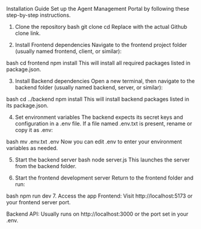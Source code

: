 Installation Guide
Set up the Agent Management Portal by following these step-by-step instructions.

1. Clone the repository
bash
git clone <your-repo-url>
cd <project-folder>
Replace <your-repo-url> with the actual Github clone link.

2. Install Frontend dependencies
Navigate to the frontend project folder (usually named frontend, client, or similar):

bash
cd frontend
npm install
This will install all required packages listed in package.json.

3. Install Backend dependencies
Open a new terminal, then navigate to the backend folder (usually named backend, server, or similar):

bash
cd ../backend
npm install
This will install backend packages listed in its package.json.

4. Set environment variables
The backend expects its secret keys and configuration in a .env file. If a file named .env.txt is present, rename or copy it as .env:

bash
mv .env.txt .env
Now you can edit .env to enter your environment variables as needed.

5. Start the backend server
bash
node server.js
This launches the server from the backend folder.

6. Start the frontend development server
Return to the frontend folder and run:

bash
npm run dev
7. Access the app
Frontend: Visit http://localhost:5173 or your frontend server port.

Backend API: Usually runs on http://localhost:3000 or the port set in your .env.